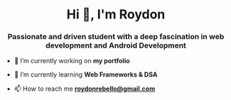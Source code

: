 <h1 align="center">Hi 👋, I'm Roydon</h1>
<h3 align="center">Passionate and driven student with a deep fascination in web development and Android Development</h3>

- 🔭 I’m currently working on **my portfolio**

- 🌱 I’m currently learning **Web Frameworks & DSA**

- 📫 How to reach me **roydonrebello@gmail.com**
